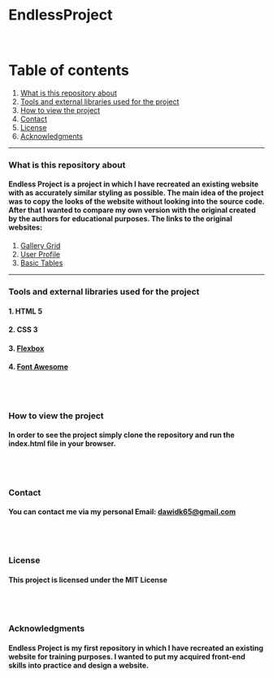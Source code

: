 # EndlessProject
&nbsp;

# Table of contents
1. [What is this repository about](#introduction)
2. [Tools and external libraries used for the project](#tools)
3. [How to view the project](#installation)
4. [Contact](#Contact)
5. [License](#License)
6. [Acknowledgments](#Acknowledgments)
&nbsp;
---
<a name="introduction"></a>
### What is this repository about

#### Endless Project is a project in which I have recreated an existing website with as accurately similar styling as possible. The main idea of the project was to copy the looks of the website without looking into the source code. After that I wanted to compare my own version with the original created by the authors for educational purposes. The links to the original websites:
1. [Gallery Grid](http://react.pixelstrap.com/endless/gallery/imageGallery#javascript)
2. [User Profile](http://react.pixelstrap.com/endless/users/userProfile#javascript)
3. [Basic Tables](http://react.pixelstrap.com/endless/table/basic#javascript)
&nbsp;
---
<a name="tools"></a>
### Tools and external libraries used for the project
#### 1. HTML 5
#### 2. CSS 3
#### 3. [Flexbox](https://css-tricks.com/snippets/css/a-guide-to-flexbox/)
#### 4. [Font Awesome](https://fontawesome.com/)
&nbsp;
---
<a name="installation"></a>
### How to view the project

#### In order to see the project simply clone the repository and run the index.html file in your browser.
&nbsp;
---

### Contact

#### You can contact me via my personal Email: dawidk65@gmail.com
&nbsp;
---

### License

#### This project is licensed under the MIT License
&nbsp;
---

### Acknowledgments

#### Endless Project is my first repository in which I have recreated an existing website for training purposes. I wanted to put my acquired front-end skills into practice and design a website.
&nbsp;
